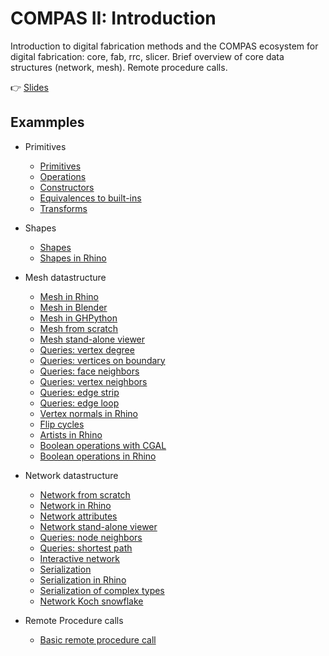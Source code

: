 # COMPAS II: Introduction

Introduction to digital fabrication methods and the COMPAS ecosystem for digital fabrication: core, fab, rrc, slicer.
Brief overview of core data structures (network, mesh).
Remote procedure calls.

👉 [Slides](lecture_01.pdf)

## Exammples

* Primitives
  * [Primitives](01_primitives.py)
  * [Operations](02_primitives_operations.py)
  * [Constructors](03_primitives_constructors.py)
  * [Equivalences to built-ins](04_primitives_equivalence.py)
  * [Transforms](05_primitives_transforms.py)
* Shapes
  * [Shapes](06_shapes.py)
  * [Shapes in Rhino](07_shapes_rhino.py)
* Mesh datastructure
  * [Mesh in Rhino](10_mesh_rhino.py)
  * [Mesh in Blender](11_mesh_blender.py)
  * [Mesh in GHPython](12_mesh_ghpython.py)
  * [Mesh from scratch](13_mesh_from_scratch.py)
  * [Mesh stand-alone viewer](14_mesh_plotter.py)
  * [Queries: vertex degree](15_mesh_info_vertex_degree.py)
  * [Queries: vertices on boundary](16_mesh_info_vertices_on_boundary.py)
  * [Queries: face neighbors](17_mesh_info_face_neighbors.py)
  * [Queries: vertex neighbors](18_mesh_info_vertex_neighbors.py)
  * [Queries: edge strip](19_mesh_info_edge_strip.py)
  * [Queries: edge loop](20_mesh_info_edge_loop.py)
  * [Vertex normals in Rhino](21_mesh_vertex_normals_rhino.py)
  * [Flip cycles](22_mesh_flip_cycles_rhino.py)
  * [Artists in Rhino](23_mesh_rhino.py)
  * [Boolean operations with CGAL](24_mesh_booleans.py)
  * [Boolean operations in Rhino](25_mesh_booleans_rhino.py)

* Network datastructure
  * [Network from scratch](30_network_from_scratch.py)
  * [Network in Rhino](31_network_from_scratch_rhino.py)
  * [Network attributes](32_network_from_scratch_rhino.py)
  * [Network stand-alone viewer](32_network_plotter.py)
  * [Queries: node neighbors](33_network_info_node_neighbors.py)
  * [Queries: shortest path](34_network_info_shortest_path.py)
  * [Interactive network](35_network_interactive.py)
  * [Serialization](36_network_serialization.py)
  * [Serialization in Rhino](37_network_serialization_rhino.py)
  * [Serialization of complex types](38_network_serialization_complex_type.py)
  * [Network Koch snowflake](39_network_koch.py)

* Remote Procedure calls
  * [Basic remote procedure call](40_rpc_basic_example.py)
